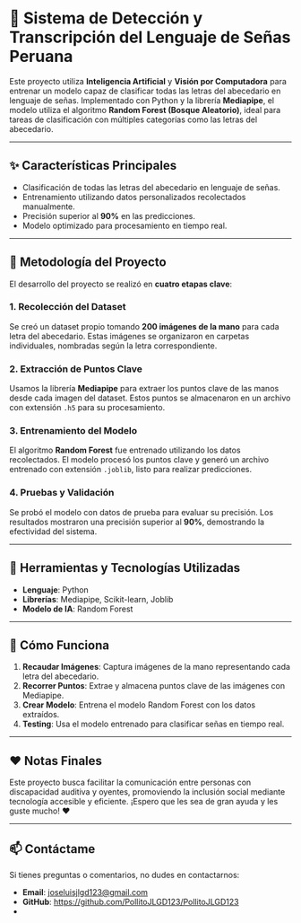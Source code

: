 # 🤟 **Sistema de Detección y Transcripción del Lenguaje de Señas Peruana**  

Este proyecto utiliza **Inteligencia Artificial** y **Visión por Computadora** para entrenar un modelo capaz de clasificar todas las letras del abecedario en lenguaje de señas. Implementado con Python y la librería **Mediapipe**, el modelo utiliza el algoritmo **Random Forest (Bosque Aleatorio)**, ideal para tareas de clasificación con múltiples categorías como las letras del abecedario.  

---

## ✨ **Características Principales**  

- Clasificación de todas las letras del abecedario en lenguaje de señas.  
- Entrenamiento utilizando datos personalizados recolectados manualmente.  
- Precisión superior al **90%** en las predicciones.  
- Modelo optimizado para procesamiento en tiempo real.

---

## 📖 **Metodología del Proyecto**  

El desarrollo del proyecto se realizó en **cuatro etapas clave**:  

### 1. **Recolección del Dataset**  
Se creó un dataset propio tomando **200 imágenes de la mano** para cada letra del abecedario. Estas imágenes se organizaron en carpetas individuales, nombradas según la letra correspondiente.  

### 2. **Extracción de Puntos Clave**  
Usamos la librería **Mediapipe** para extraer los puntos clave de las manos desde cada imagen del dataset. Estos puntos se almacenaron en un archivo con extensión `.h5` para su procesamiento.  

### 3. **Entrenamiento del Modelo**  
El algoritmo **Random Forest** fue entrenado utilizando los datos recolectados. El modelo procesó los puntos clave y generó un archivo entrenado con extensión `.joblib`, listo para realizar predicciones.  

### 4. **Pruebas y Validación**  
Se probó el modelo con datos de prueba para evaluar su precisión. Los resultados mostraron una precisión superior al **90%**, demostrando la efectividad del sistema.  

---

## 🔧 **Herramientas y Tecnologías Utilizadas**  

- **Lenguaje**: Python  
- **Librerías**: Mediapipe, Scikit-learn, Joblib  
- **Modelo de IA**: Random Forest  

---

## 🚀 **Cómo Funciona**  

1. **Recaudar Imágenes**: Captura imágenes de la mano representando cada letra del abecedario.  
2. **Recorrer Puntos**: Extrae y almacena puntos clave de las imágenes con Mediapipe.  
3. **Crear Modelo**: Entrena el modelo Random Forest con los datos extraídos.  
4. **Testing**: Usa el modelo entrenado para clasificar señas en tiempo real.  

---

## ❤️ **Notas Finales**  

Este proyecto busca facilitar la comunicación entre personas con discapacidad auditiva y oyentes, promoviendo la inclusión social mediante tecnología accesible y eficiente. ¡Espero que les sea de gran ayuda y les guste mucho! ❤️  

---

## 📫 **Contáctame**  

Si tienes preguntas o comentarios, no dudes en contactarnos:  
- **Email**: joseluisjlgd123@gmail.com
- **GitHub**: https://github.com/PollitoJLGD123/PollitoJLGD123
- 


